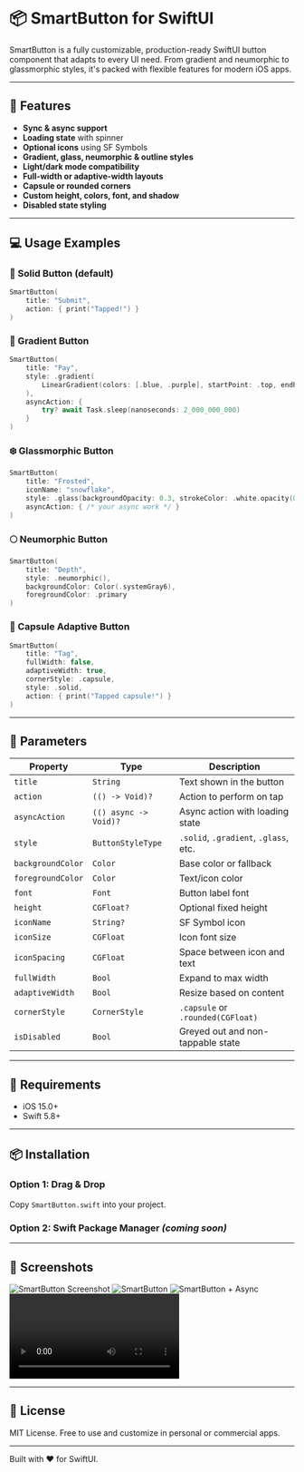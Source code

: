 # 📦 SmartButton for SwiftUI

SmartButton is a fully customizable, production-ready SwiftUI button component that adapts to every UI need. From gradient and neumorphic to glassmorphic styles, it's packed with flexible features for modern iOS apps.

---

## 🚀 Features

- **Sync & async support**
- **Loading state** with spinner
- **Optional icons** using SF Symbols
- **Gradient, glass, neumorphic & outline styles**
- **Light/dark mode compatibility**
- **Full-width or adaptive-width layouts**
- **Capsule or rounded corners**
- **Custom height, colors, font, and shadow**
- **Disabled state styling**

---

## 💻 Usage Examples

### 🔹 Solid Button (default)
```swift
SmartButton(
    title: "Submit",
    action: { print("Tapped!") }
)
```

### 🌈 Gradient Button
```swift
SmartButton(
    title: "Pay",
    style: .gradient(
        LinearGradient(colors: [.blue, .purple], startPoint: .top, endPoint: .bottom)
    ),
    asyncAction: {
        try? await Task.sleep(nanoseconds: 2_000_000_000)
    }
)
```

### ❄️ Glassmorphic Button
```swift
SmartButton(
    title: "Frosted",
    iconName: "snowflake",
    style: .glass(backgroundOpacity: 0.3, strokeColor: .white.opacity(0.5)),
    asyncAction: { /* your async work */ }
)
```

### 🌕 Neumorphic Button
```swift
SmartButton(
    title: "Depth",
    style: .neumorphic(),
    backgroundColor: Color(.systemGray6),
    foregroundColor: .primary
)
```

### 🎯 Capsule Adaptive Button
```swift
SmartButton(
    title: "Tag",
    fullWidth: false,
    adaptiveWidth: true,
    cornerStyle: .capsule,
    style: .solid,
    action: { print("Tapped capsule!") }
)
```

---

## 🔧 Parameters

| Property           | Type                 | Description                                |
|--------------------|----------------------|--------------------------------------------|
| `title`            | `String`             | Text shown in the button                   |
| `action`           | `(() -> Void)?`      | Action to perform on tap                   |
| `asyncAction`      | `(() async -> Void)?`| Async action with loading state            |
| `style`            | `ButtonStyleType`    | `.solid`, `.gradient`, `.glass`, etc.      |
| `backgroundColor`  | `Color`              | Base color or fallback                     |
| `foregroundColor`  | `Color`              | Text/icon color                            |
| `font`             | `Font`               | Button label font                          |
| `height`           | `CGFloat?`           | Optional fixed height                      |
| `iconName`         | `String?`            | SF Symbol icon                             |
| `iconSize`         | `CGFloat`            | Icon font size                             |
| `iconSpacing`      | `CGFloat`            | Space between icon and text                |
| `fullWidth`        | `Bool`               | Expand to max width                        |
| `adaptiveWidth`    | `Bool`               | Resize based on content                    |
| `cornerStyle`      | `CornerStyle`        | `.capsule` or `.rounded(CGFloat)`          |
| `isDisabled`       | `Bool`               | Greyed out and non-tappable state          |

---

## 📱 Requirements

- iOS 15.0+
- Swift 5.8+

---

## 📦 Installation

### Option 1: Drag & Drop
Copy `SmartButton.swift` into your project.

### Option 2: Swift Package Manager *(coming soon)*

---

## 📸 Screenshots
![SmartButton Screenshot](https://raw.githubusercontent.com/liimmaa/SmartButton/main/Assets/iPhoneBezel.jpg)
![SmartButton](Assets/iPhoneBezel.jpg)
![SmartButton + Async](Assets/iPhoneBezelAsync.jpg)
![SmartButton Demo](Assets/iPhoneRecording.mp4)


---

## 🪪 License
MIT License. Free to use and customize in personal or commercial apps.

---

Built with ❤️ for SwiftUI.
